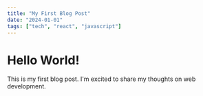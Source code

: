 ```yaml
---
title: "My First Blog Post"
date: "2024-01-01"
tags: ["tech", "react", "javascript"]
---
```


# Hello World!

This is my first blog post. I'm excited to share my thoughts on web development.

